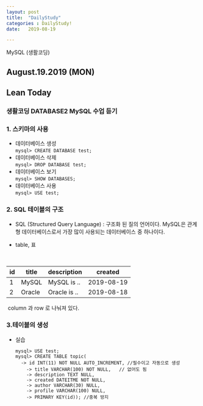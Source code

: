 ```yaml
---
layout: post
title:  "DailyStudy"
categories : DailyStudy!
date:   2019-08-19

---
```


MySQL (생활코딩)



## August.19.2019  (MON)



## Lean Today





### 생활코딩 DATABASE2 MySQL 수업 듣기





### 1. 스키마의 사용

* 데이터베이스 생성   
  `mysql> CREATE DATABASE test;`  
* 데이터베이스 삭제  
  `mysql> DROP DATABASE test;`  
* 데이터베이스 보기   
  `mysql> SHOW DATABASES;`  
* 데이터베이스 사용  
  `mysql> USE test;`  





### 2. SQL 테이블의 구조

* SQL (Structured Query Language) : 구조화 된 질의 언어이다. MySQL은 관계형 데이터베이스로서 가장 많이 사용되는 데이터베이스 중 하나이다.

* table, 표 

  ​											

| id   | title  | description  | created    |
| ---- | ------ | ------------ | ---------- |
| 1    | MySQL  | MySQL is ..  | 2019-08-19 |
| 2    | Oracle | Oracle is .. | 2019-08-18 |

​		column 과 row 로 나눠져 있다.





### 3.테이블의 생성

* 실습

  ```mysql
  mysql> USE test;
  mysql> CREATE TABLE topic(
  	-> id INT(11) NOT NULL AUTO_INCREMENT, //필수이고 자동으로 생성
      -> title VARCHAR(100) NOT NULL,	// 없어도 됨
      -> description TEXT NULL,
      -> created DATEITME NOT NULL,
      -> author VARCHAR(30) NULL,
      -> profile VARCHAR(100) NULL,
      -> PRIMARY KEY(id)); //중복 방지
  ```

  



